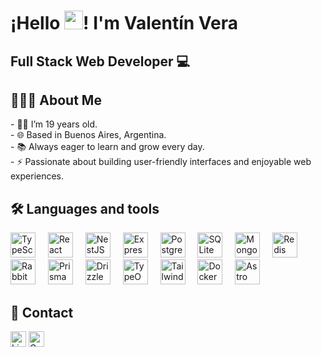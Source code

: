 <h1>¡Hello <img src="https://raw.githubusercontent.com/iampavangandhi/iampavangandhi/master/gifs/Hi.gif" width="30px">! I'm Valentín Vera</h1>
<h2>Full Stack Web Developer 💻</h2>

<h2>👨🏻‍💻 About Me</h2>

<p>
- 👦🏻 I’m 19 years old.<br>
- 🌐 Based in Buenos Aires, Argentina.<br>
- 📚 Always eager to learn and grow every day.<br>
- ⚡ Passionate about building user-friendly interfaces and enjoyable web experiences.
</p>

<h2>🛠 Languages and tools</h2>

<div>
  <img src="https://svgl.app/library/typescript.svg" height="40" alt="TypeScript Logo"/>
  <img width="12"/>
  <img src="https://svgl.app/library/react_dark.svg" height="40" alt="React Logo"/>
  <img width="12"/>
  <img src="https://svgl.app/library/nestjs.svg" height="40" alt="NestJS Logo"/>
  <img width="12"/>
  <img src="https://svgl.app/library/expressjs_dark.svg" height="40" alt="Express.js Logo"/>
  <img width="12"/>
  <img src="https://svgl.app/library/postgresql.svg" height="40" alt="PostgreSQL Logo"/>
  <img width="12"/>
  <img src="https://svgl.app/library/sqlite.svg" height="40" alt="SQLite Logo"/>
  <img width="12"/>
  <img src="https://svgl.app/library/mongodb.svg" height="40" alt="MongoDB Logo"/>
  <img width="12"/>
  <img src="https://svgl.app/library/redis.svg" height="40" alt="Redis Logo"/>
  <img width="12"/>
  <img src="https://cdn.jsdelivr.net/gh/devicons/devicon/icons/rabbitmq/rabbitmq-original.svg" height="40" alt="RabbitMQ Logo"/>
  <img width="12"/>
  <img src="https://svgl.app/library/prisma_dark.svg" height="40" alt="PrismaORM Logo"/>
  <img width="12"/>
  <img src="https://svgl.app/library/drizzle-orm_dark.svg" height="40" alt="DrizzleORM Logo"/>
  <img width="12"/>
  <img src="https://svgl.app/library/typeorm.svg" height="40" alt="TypeORM Logo"/>
  <img width="12"/>
  <img src="https://svgl.app/library/tailwindcss.svg" height="40" alt="Tailwind CSS Logo"/>
  <img width="12"/>
  <img src="https://svgl.app/library/docker.svg" height="40" alt="Docker Logo"/>
  <img width="12"/>
  <img src="https://svgl.app/library/astro_dark.svg" height="40" alt="Astro Logo"/>
</div>

<h2>📨 Contact</h2>

<a href="https://www.linkedin.com/in/valentinvera/"><img src="https://img.shields.io/static/v1?message=LinkedIn&logo=linkedin&label=&color=0077B5&logoColor=white&labelColor=&style=for-the-badge" height="25" alt="Linkedin Logo"/></a>
<a href="mailto:valentinvera2805@gmail.com"><img src="https://img.shields.io/static/v1?message=Gmail&logo=gmail&label=&color=D14836&logoColor=white&labelColor=&style=for-the-badge" height="25" alt="Gmail Logo"/></a>
